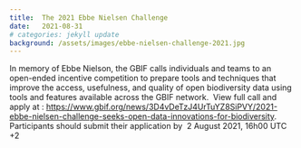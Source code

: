 ```yaml
---
title:  The 2021 Ebbe Nielsen Challenge
date:   2021-08-31
# categories: jekyll update
background: /assets/images/ebbe-nielsen-challenge-2021.jpg
---
```


In memory of Ebbe Nielson, the GBIF calls individuals and teams to an open-ended incentive competition to prepare tools and techniques that improve the access, usefulness, and quality of open biodiversity data using tools and features available across the GBIF network.  View full call and apply at : https://www.gbif.org/news/3D4vDeTzJ4UrTuYZ8SiPVY/2021-ebbe-nielsen-challenge-seeks-open-data-innovations-for-biodiversity. Participants should submit their application by  2 August 2021, 16h00 UTC +2
